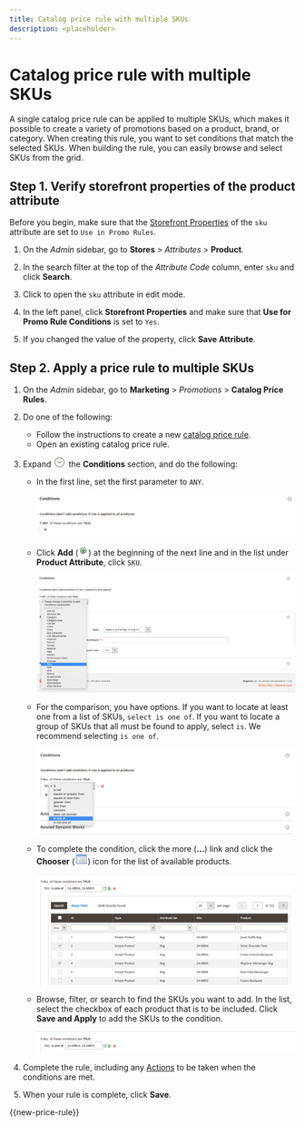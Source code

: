 ```yaml
---
title: Catalog price rule with multiple SKUs
description: <placeholder>
---
```

# Catalog price rule with multiple SKUs

A single catalog price rule can be applied to multiple SKUs, which makes it possible to create a variety of promotions based on a product, brand, or category. When creating this rule, you want to set conditions that match the selected SKUs. When building the rule, you can easily browse and select SKUs from the grid.

## Step 1. Verify storefront properties of the product attribute

Before you begin, make sure that the [Storefront Properties](../catalog/attributes-product.md) of the `sku` attribute are set to `Use in Promo Rules`.

1. On the _Admin_ sidebar, go to **Stores** > _Attributes_ > **Product**.

1. In the search filter at the top of the _Attribute Code_ column, enter `sku` and click **Search**.

1. Click to open the `sku` attribute in edit mode.

1. In the left panel, click **Storefront Properties** and make sure that **Use for Promo Rule Conditions** is set to `Yes`.

1. If you changed the value of the property, click **Save Attribute**.

## Step 2. Apply a price rule to multiple SKUs

1. On the _Admin_ sidebar, go to **Marketing** > _Promotions_ > **Catalog Price Rules**.

1. Do one of the following:

    - Follow the instructions to create a new [catalog price rule](price-rules-catalog.md).
    - Open an existing catalog price rule.

1. Expand ![Expansion selector](../assets/icon-display-expand.png) the **Conditions** section, and do the following:

    - In the first line, set the first parameter to `ANY`.

      ![Catalog price rule condition - ANY](./assets/multiple-skus-condition1.png)<!-- zoom -->

    - Click **Add** (![Add icon](../assets/icon-add-green-circle.png)) at the beginning of the next line and in the list under **Product Attribute**, click `SKU`.

      ![Catalog price rule condition - SKU is one of](./assets/multiple-skus-condition1a.png)<!-- zoom -->

    - For the comparison, you have options. If you want to locate at least one from a list of SKUs, `select is one of`. If you want to locate a group of SKUs that all must be found to apply, select `is`. We recommend selecting `is one of`.

      ![Catalog price rule condition - SKU is one of](./assets/multiple-skus-condition1b.png)<!-- zoom -->

    - To complete the condition, click the more (**…**) link and click the **Chooser** (![List icon](../assets/icon-list-chooser.png)) icon for the list of available products.

      ![Catalog price rule condition - multiple SKUs](./assets/multiple-skus-condition2b.png)<!-- zoom -->

    - Browse, filter, or search to find the SKUs you want to add. In the list, select the checkbox of each product that is to be included. Click **Save and Apply** to add the SKUs to the condition.

      ![Catalog price rule condition - multiple SKUs](./assets/multiple-skus-condition2.png)<!-- zoom -->

1. Complete the rule, including any [Actions](price-rules-catalog.md) to be taken when the conditions are met.

1. When your rule is complete, click **Save**.

{{new-price-rule}}
